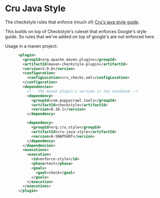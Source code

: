 Cru Java Style
==============
The checkstyle rules that enforce (much of) [Cru's java style guide](https://docs.google.com/document/d/16TGhx6nL3d3cjN8Rmpo-oY55ErTSUT6sZx8RVDTpgJU/edit?usp=sharing).

This builds on top of Checkstyle's ruleset that enforces Google's style guide.
So rules that we've added on top of google's are not enforced here.



Usage in a maven project:

```xml
      <plugin>
        <groupId>org.apache.maven.plugins</groupId>
        <artifactId>maven-checkstyle-plugin</artifactId>
        <version>3.0.0</version>
        <configuration>
          <configLocation>cru_checks.xml</configLocation>
        </configuration>
        <dependencies>
          <!-- the maven plugin's version is too outdated -->
          <dependency>
            <groupId>com.puppycrawl.tools</groupId>
            <artifactId>checkstyle</artifactId>
            <version>8.10.1</version>
          </dependency>

          <dependency>
            <groupId>org.cru.style</groupId>
            <artifactId>cru-java-style</artifactId>
            <version>0-SNAPSHOT</version>
          </dependency>
        </dependencies>
        <executions>
          <execution>
            <id>enforce-style</id>
            <phase>test</phase>
            <goals>
              <goal>check</goal>
            </goals>
          </execution>
        </executions>
      </plugin>
```

